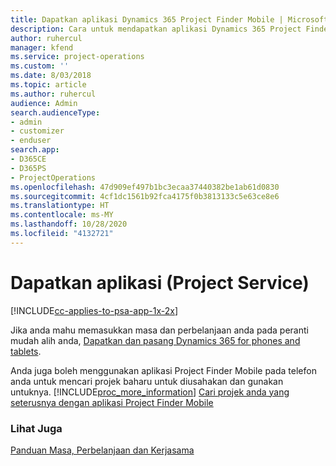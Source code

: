 ```yaml
---
title: Dapatkan aplikasi Dynamics 365 Project Finder Mobile | MicrosoftDocs
description: Cara untuk mendapatkan aplikasi Dynamics 365 Project Finder Mobile
author: ruhercul
manager: kfend
ms.service: project-operations
ms.custom: ''
ms.date: 8/03/2018
ms.topic: article
ms.author: ruhercul
audience: Admin
search.audienceType:
- admin
- customizer
- enduser
search.app:
- D365CE
- D365PS
- ProjectOperations
ms.openlocfilehash: 47d909ef497b1bc3ecaa37440382be1ab61d0830
ms.sourcegitcommit: 4cf1dc1561b92fca4175f0b3813133c5e63ce8e6
ms.translationtype: HT
ms.contentlocale: ms-MY
ms.lasthandoff: 10/28/2020
ms.locfileid: "4132721"
---
```

# <a name="get-the-apps-project-service"></a>Dapatkan aplikasi (Project Service)

[!INCLUDE[cc-applies-to-psa-app-1x-2x](../includes/cc-applies-to-psa-app-1x-2x.md)]

Jika anda mahu memasukkan masa dan perbelanjaan anda pada peranti mudah alih anda, [Dapatkan dan pasang Dynamics 365 for phones and tablets](https://docs.microsoft.com/dynamics365/mobile-app/dynamics-365-phones-tablets-users-guide).  
  
 Anda juga boleh menggunakan aplikasi Project Finder Mobile pada telefon anda untuk mencari projek baharu untuk diusahakan dan gunakan untuknya. [!INCLUDE[proc_more_information](../includes/proc-more-information.md)] [Cari projek anda yang seterusnya dengan aplikasi Project Finder Mobile](../psa/find-next-project-finder-mobile-app.md) 
  
### <a name="see-also"></a>Lihat Juga  
 [Panduan Masa, Perbelanjaan dan Kerjasama](../psa/time-expense-collaboration-guide.md)
